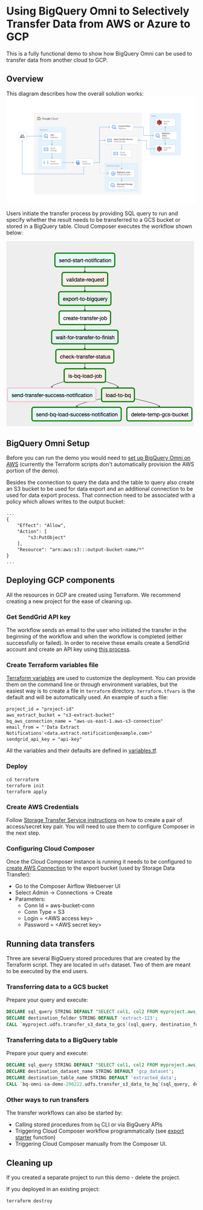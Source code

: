# Using BigQuery Omni to Selectively Transfer Data from AWS or Azure to GCP

This is a fully functional demo to show how BigQuery Omni can be used to transfer data from another cloud to GCP.

## Overview
This diagram describes how the overall solution works:
![Solution Diagram](/docs/BigQuery%20Omni%20Selective%20Migration.svg)

Users initiate the transfer process by providing SQL query to run and specify whether the result
needs to be transferred to a GCS bucket or stored in a BigQuery table. Cloud Composer executes
the workflow shown below:

![Workflowo Diagram](/docs/Transfer%20Workflow.png)

## BigQuery Omni Setup
Before you can run the demo you would need to [set up BigQuery Omni on AWS](https://cloud.google.com/bigquery-omni/docs/aws/create-connection) (currently the Terraform scripts don't
automatically provision the AWS portion of the demo).

Besides the connection to query the data and the table to query also create an S3 bucket to be used for data export and an additional
connection to be used for data export process. That connection need to be associated with a policy which allows writes to the output bucket:
```.env
...        
{
    "Effect": "Allow",
    "Action": [
        "s3:PutObject"
    ],
    "Resource": "arn:aws:s3:::output-bucket-name/*"
}
...
```

## Deploying GCP components
All the resources in GCP are created using Terraform. We recommend creating a new project for the ease of cleaning up.

### Get SendGrid API key
The workflow sends an email to the user who initiated the transfer in the beginning of the workflow and when the workflow is completed (either successfully or failed).
In order to receive these emails create a SendGrid account and create an API key using [this process](https://cloud.google.com/composer/docs/how-to/managing/creating#configuring_sendgrid_email_services).

### Create Terraform variables file
[Terraform variables](https://www.terraform.io/docs/configuration/variables.html) are used to customize the deployment. 
You can provide them on the command line or through environment variables, but the easiest way is to create a file in `terraform` directory. 
`terraform.tfvars` is the default and will be automatically used.
An example of such a file:
```hcl-terraform
project_id = "project-id"
aws_extract_bucket = "s3-extract-bucket"
bq_aws_connection_name = "aws-us-east-1.aws-s3-connection"
email_from = "'Data Extract Notifications'<data.extract.notification@example.com>"
sendgrid_api_key = "api-key"
``` 
All the variables and their defaults are defined in [variables.tf](terraform/variables.tf).

### Deploy
```.env
cd terraform
terraform init
terraform apply
```

### Create AWS Credentials
Follow [Storage Transfer Service instructions](https://cloud.google.com/storage-transfer/docs/configure-access#amazon-s3)
on how to create a pair of access/secret key pair. You will need to use them to configure Composer in the next step.

### Configuring Cloud Composer
Once the Cloud Composer instance is running it needs to be configured to [create AWS Connection](https://cloud.google.com/composer/docs/how-to/managing/connections) to
the export bucket (used by Storage Data Transfer):
* Go to the Composer Airflow Webserver UI
* Select Admin -> Connections -> Create
* Parameters:
  * Conn Id = aws-bucket-conn
  * Conn Type = S3
  * Login = \<AWS access key\>
  * Password = \<AWS secret key\>

## Running data transfers
Three are several BigQuery stored procedures that are created by the Terraform script. They are located in `udfs` dataset.
Two of them are meant to be executed by the end users.

### Transferring data to a GCS bucket
Prepare your query and execute:
```.sql
DECLARE sql_query STRING DEFAULT "SELECT col1, col2 FROM myproject.aws_dataset.table1 WHERE col3 = 'my criteria'";
DECLARE destination_folder STRING DEFAULT 'extract-123';
CALL `myproject.udfs.transfer_s3_data_to_gcs`(sql_query, destination_folder);
```
### Transferring data to a BigQuery table
Prepare your query and execute:
```sql
DECLARE sql_query STRING DEFAULT "SELECT col1, col2 FROM myproject.aws_dataset.table1 WHERE col3 = 'my criteria'";
DECLARE destination_dataset_name STRING DEFAULT 'gcp_dataset';
DECLARE destination_table_name STRING DEFAULT 'extracted_data';
CALL `bq-omni-sa-demo-296222.udfs.transfer_s3_data_to_bq`(sql_query, destination_dataset_name, destination_table_name);
```
### Other ways to run transfers
The transfer workflows can also be started by:
* Calling stored procedures from `bq` CLI or via BigQuery APIs
* Triggering Cloud Composer workflow programmatically (see [export starter](functions/export-starter) function)
* Triggering Cloud Composer manually from the Composer UI.

## Cleaning up
If you created a separate project to run this demo - delete the project.

If you deployed in an existing project:
```.env
terraform destroy
```